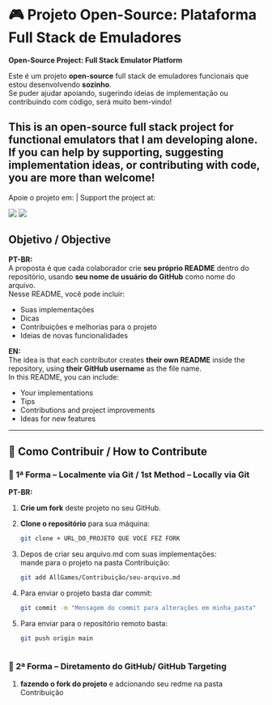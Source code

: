 # 🎮 Projeto Open-Source: Plataforma Full Stack de Emuladores  
**Open-Source Project: Full Stack Emulator Platform**

Este é um projeto **open-source** full stack de emuladores funcionais que estou desenvolvendo **sozinho**.  
Se puder ajudar apoiando, sugerindo ideias de implementação ou contribuindo com código, será muito bem-vindo! 

This is an **open-source** full stack project for functional emulators that I am developing **alone**.  
If you can help by supporting, suggesting implementation ideas, or contributing with code, you are more than welcome!
---
Apoie o projeto em: | Support the project at:
<div align = "left">
  <a href="https://www.linkedin.com/posts/nicolas-oliveira-8b12a02b5_novoprojeto-activity-7359367075640786946-zPj_?utm_source=share&utm_medium=member_desktop&rcm=ACoAAEuu1wUBxI2lVX7dnMt4qduKorbjn_pquy0"><img src="https://img.shields.io/badge/-Linkedin-000FFF?style=for-the-badge&logo=linkedin&logoColor=white" target="_blank"></a>
  <a href="https://github.com/nicoladeveloper/AllGames/blob/main/README.md"><img src="https://img.shields.io/badge/-Github-000FFF?style=for-the-badge&logo=github&logoColor=white" target="_blank"></a>
</div>

## Objetivo / Objective
**PT-BR:**  
A proposta é que cada colaborador crie **seu próprio README** dentro do repositório, usando **seu nome de usuário do GitHub** como nome do arquivo.  
Nesse README, você pode incluir:
- Suas implementações
- Dicas
- Contribuições e melhorias para o projeto
- Ideias de novas funcionalidades

**EN:**  
The idea is that each contributor creates **their own README** inside the repository, using **their GitHub username** as the file name.  
In this README, you can include:
- Your implementations
- Tips
- Contributions and project improvements
- Ideas for new features

---

## 🤝 Como Contribuir / How to Contribute

### 🔹 1ª Forma – Localmente via Git / 1st Method – Locally via Git
**PT-BR:**  
1. **Crie um fork** deste projeto no seu GitHub.  
2. **Clone o repositório** para sua máquina:
   ```bash
   git clone + URL_DO_PROJETO QUE VOCÊ FEZ FORK


3. Depos de criar seu arquivo.md com suas implementações:<br>
mande para o projeto na pasta Contribuição:

   ```bash
   git add AllGames/Contribuição/seu-arquivo.md


4. Para enviar o projeto basta dar commit:<br>
    ```bash
   git commit -m "Mensagem do commit para alterações em minha_pasta"

5. Para enviar para o repositório remoto basta:

   ```bash
   git push origin main



### 🔹 2ª Forma – Diretamento do GitHub/ GitHub Targeting
1. **fazendo o fork do projeto** e adcionando seu redme na pasta Contribuição
 
